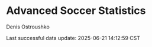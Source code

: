 # Advanced Soccer Statistics
Denis Ostroushko

<!-- gfm -->

Last successful data update: 2025-06-21 14:12:59 CST
